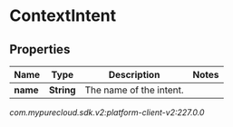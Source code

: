 # ContextIntent


## Properties

| Name | Type | Description | Notes |
| ------------ | ------------- | ------------- | ------------- |
| **name** | **String** | The name of the intent. |  |




_com.mypurecloud.sdk.v2:platform-client-v2:227.0.0_
